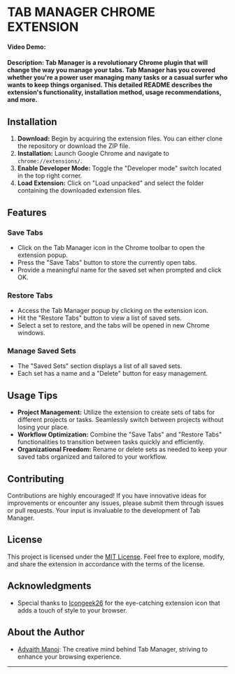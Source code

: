 # TAB MANAGER CHROME EXTENSION
#### Video Demo:  <URL HERE>
#### Description: Tab Manager is a revolutionary Chrome plugin that will change the way you manage your tabs. Tab Manager has you covered whether you're a power user managing many tasks or a casual surfer who wants to keep things organised. This detailed README describes the extension's functionality, installation method, usage recommendations, and more.

## Installation

1. **Download:** Begin by acquiring the extension files. You can either clone the repository or download the ZIP file.
2. **Installation:** Launch Google Chrome and navigate to `chrome://extensions/`.
3. **Enable Developer Mode:** Toggle the "Developer mode" switch located in the top right corner.
4. **Load Extension:** Click on "Load unpacked" and select the folder containing the downloaded extension files.

## Features

### Save Tabs

- Click on the Tab Manager icon in the Chrome toolbar to open the extension popup.
- Press the "Save Tabs" button to store the currently open tabs.
- Provide a meaningful name for the saved set when prompted and click OK.

### Restore Tabs

- Access the Tab Manager popup by clicking on the extension icon.
- Hit the "Restore Tabs" button to view a list of saved sets.
- Select a set to restore, and the tabs will be opened in new Chrome windows.

### Manage Saved Sets

- The "Saved Sets" section displays a list of all saved sets.
- Each set has a name and a "Delete" button for easy management.

## Usage Tips

- **Project Management:** Utilize the extension to create sets of tabs for different projects or tasks. Seamlessly switch between projects without losing your place.
- **Workflow Optimization:** Combine the "Save Tabs" and "Restore Tabs" functionalities to transition between tasks quickly and efficiently.
- **Organizational Freedom:** Rename or delete sets as needed to keep your saved tabs organized and tailored to your workflow.

## Contributing

Contributions are highly encouraged! If you have innovative ideas for improvements or encounter any issues, please submit them through issues or pull requests. Your input is invaluable to the development of Tab Manager.

## License

This project is licensed under the [MIT License](LICENSE). Feel free to explore, modify, and share the extension in accordance with the terms of the license.

## Acknowledgments

- Special thanks to [Icongeek26](https://www.flaticon.com/authors/icongeek26) for the eye-catching extension icon that adds a touch of style to your browser.

## About the Author

- [Advaith Manoj](https://github.com/Advaith-dev): The creative mind behind Tab Manager, striving to enhance your browsing experience.

---

